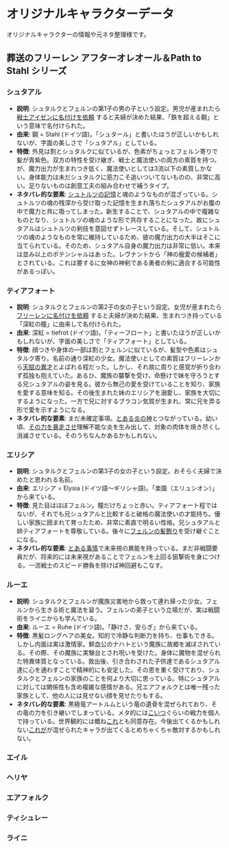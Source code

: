 # オリジナルキャラクターデータ

オリジナルキャラクターの情報や元ネタ整理様です。

## 葬送のフリーレン アフターオレオール＆Path to Stahl シリーズ

### シュタアル

- **説明**: シュタルクとフェルンの第1子の男の子という設定。男児が産まれたら[戦士アイゼンに名付けを依頼](../../AfterAUREOLE/13_夫婦喧嘩は師匠もくわぬが役に立つ.md) すると夫婦が決めた結果、「鉄を超える鋼」という意味で名付けられた。
- **由来**: 鋼 = Stahl (ドイツ語)。「シュタール」と書いたほうが正しいかもしれないが、字面の美しさで「シュタアル」としている。 
- **特徴**: 外見は割とシュタルクに似ているが、色素がちょっとフェルン寄りで髪が青紫色。双方の特性を受け継ぎ、戦士と魔法使いの両方の素質を持つ。が、魔力出力が生まれつき低く、魔法使いとしては3流以下の素質しかない。身体能力は未だシュタルクに筋力こそ追いついてないものの、非常に高い。足りないものは創意工夫の組み合わせで補うタイプ。
- **ネタバレ的な要素**: [シュトルツの記憶](../../AfterAUREOLE/08_巡る命は天より来まし、世界は全てこともなし.md)と魂のようなものが混ざっている。シュトルツの魂の残滓から受け取った記憶を生まれ落ちたシュタアルがお腹の中で魔力と共に吸ってしまった。新生することで、シュタアルの中で複雑なものとなり、シュトルツの魂のような形で共存することになった。故にシュタアルはシュトルツの剣技を意図せずトレースしている。そして、シュトルツの魂のようなものを常に維持しているため、彼の魔力出力の大半はそこに当てられている。そのため、シュタアル自身の魔力出力は非常に低い。本来は並み以上のポテンシャルはあった。レヴナントから「神の寵愛の候補者」とされている。これは要するに女神の神剣である勇者の剣に適合する可能性があるっぽい。

### ティアフォート
- **説明**: シュタルクとフェルンの第2子の女の子という設定。女児が産まれたら[フリーレンに名付けを依頼](../../AfterAUREOLE/13_夫婦喧嘩は師匠もくわぬが役に立つ.md) すると夫婦が決めた結果、生まれつき持っている「深紅の瞳」に由来して名付けられた。
- **由来**: 深紅 = tiefrot (ドイツ語)。「ティーフロート」と書いたほうが正しいかもしれないが、字面の美しさで「ティアフォート」としている。
- **特徴**: 顔つきや身体の一部は割とフェルンに似ているが、髪型や色素はシュタルク寄り。名前の通り深紅の少女。魔法使いとしての素質はフリーレンから[天賦の異才](../../AfterAUREOLE/21_Little_my_Crimson_princess.md)とよばれる程だった。しかし、それ故に周りと感覚が折り合わず孤独も抱えていた。あるひ、魔族の襲撃を受け、命懸けで妹を守ろうとする兄シュタアルの姿を見る。彼から無己の愛を受けていることを知り、家族を愛する意味を知る。その後生まれた妹のエリシアを溺愛し、家族を大切にするようになった。一方で兄に対するブラコン気質が生まれ、常に兄を弄る形で愛を示すようになる。
- **ネタバレ的な要素**: まだ未確定事項。[とある炎の神](https://ja.wikipedia.org/wiki/%E3%82%B9%E3%83%AB%E3%83%88)とつながっている。幼い頃、[その力を暴走させ](../../PathToStahl/03_追憶の英雄譚と鋼_3.md)理解不能な炎を生み出して、対象の肉体を焼き尽くし消滅させている。そのうちなんかあるかもしれない。

### エリシア
- **説明**: シュタルクとフェルンの第3子の女の子という設定。おそらく夫婦で決めたと思われる名前。
- **由来**: エリシア = Elysia (ドイツ語～ギリシャ語)。「楽園（エリュシオン）」から来ている。
- **特徴**: 見た目はほぼフェルン。瞳だけちょっと赤い。ティアフォート程ではないが、それでも兄シュタアルと比較すると破格の魔法使いの才能持ち。優しい家族に囲まれて育ったため、非常に素直で明るい性格。兄シュタアルと姉ティアフォートを尊敬している。後々に[フェルンの髪飾り](../../AfterAUREOLE/16_蝶の髪飾りを外した日.md)を受け継ぐことになる。
- **ネタバレ的な要素**: [とある事情](../../frierenSINGLE/03_Fragment_未来の可能性と邂逅する魔法.md)で未来視の異能を持っている。まだ非戦闘要員だが、将来的には未来視があることでフェルンを上回る狙撃術を身につける。一流戦士のスピード勝負を除けば神回避もこなす。

### ルーエ

- **説明**: シュタルクとフェルンが魔族災害地から救って連れ帰った少女。フェルンから生きる術と魔法を習う。フェルンの弟子という立場だが、実は戦闘術をライニからも学んでいる。
- **由来**: ルーエ = Ruhe (ドイツ語)。「静けさ、安らぎ」から来ている。
- **特徴**: 黒髪ロングヘアの美女。知的で冷静な判断力を持ち、仕事もできる。しかし内面は実は激情家。鮮血公のナハトという魔族に故郷を滅ぼされている。その際、その魔族に実験台とされ呪いを受けた。身体に魔物を混ぜられた特異体質となっている。救出後、引き合わされた子供達であるシュタアル達に心を通わすことで精神的にも安定した。その恩を重く受けており、シュタルクとフェルンの家族のことを何より大切に思っている。特にシュタアルに対しては関係性も含め複雑な感情がある。兄エアフォルクとは唯一残った家族として、他の人には見せない顔を見せたりもする。
- **ネタバレ的な要素**: 黒極竜アートルムという竜の遺骨を混ぜられており、その竜の力を引き継いでしまっている。メタ的には[こいつ](https://dic.pixiv.net/a/%E3%82%A2%E3%83%88%E3%83%AB%E3%83%A0%E3%83%89%E3%83%A9%E3%82%B4%E3%83%B3)ぐらいの戦力を個人で持っている。世界観的には概ね[これ](https://ja.wikipedia.org/wiki/%E3%83%8B%E3%83%BC%E3%82%BA%E3%83%98%E3%83%83%E3%82%B0)とも同意存在。今後出てくるかもしれない[これが](https://ja.wikipedia.org/wiki/%E3%83%95%E3%83%AC%E3%83%BC%E3%82%B9%E3%83%B4%E3%82%A7%E3%83%AB%E3%82%B0)が混ぜられたキャラが出てくるとめちゃくちゃ敵対するかもしれない。

### エイル

### ヘリヤ

### エアフォルク

### ティシュレー

### ライニ